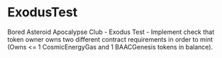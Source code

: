 # ExodusTest
Bored Asteroid Apocalypse Club - Exodus Test - Implement check that token owner owns two different contract requirements in order to mint (Owns &lt;= 1 CosmicEnergyGas and 1 BAACGenesis tokens in balance).
